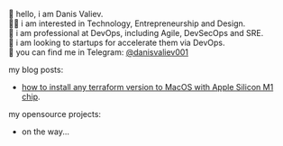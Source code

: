 👋 hello, i am Danis Valiev.  
👨‍💻 i am interested in Technology, Entrepreneurship and Design.  
🥷 i am professional at DevOps, including Agile, DevSecOps and SRE.  
🚁 i am looking to startups for accelerate them via DevOps.  
🤝 you can find me in Telegram: [@danisvaliev001](https://t.me/danisvaliev001)  

my blog posts:
- [how to install any terraform version to MacOS with Apple Silicon M1 chip](https://gitlab.com/danisvaliev001/terraform_m1).

my opensource projects:
- on the way...

<!---
danisvaliev001/danisvaliev001 is a ✨ special ✨ repository because its `README.md` (this file) appears on your GitHub profile.
You can click the Preview link to take a look at your changes.
--->
